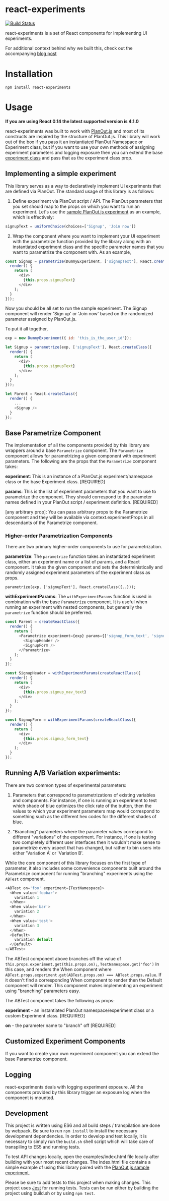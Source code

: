 # react-experiments
[![Build Status](https://travis-ci.org/HubSpot/react-experiments.svg?branch=master)](https://travis-ci.org/HubSpot/react-experiments)


react-experiments is a set of React components for implementing UI experiments.

For additional context behind why we built this, check out the accompanying [blog post](http://product.hubspot.com/blog/product-experimentation-with-planout-and-react.js)

# Installation

```
npm install react-experiments
```

# Usage

**If you are using React 0.14 the latest supported version is 4.1.0**

react-experiments was built to work with [PlanOut.js](https://www.github.com/HubSpot/PlanOut.js) and most of its constructs are inspired by the structure of PlanOut.js. This library will work out of the box if you pass it an instantiated PlanOut Namespace or Experiment class, but if you want to use your own methods of assigning experiment parameters and logging exposure then you can extend the base [experiment class](https://github.com/HubSpot/react-experiments/blob/master/src/Experiment.js) and pass that as the experiment class prop.

## Implementing a simple experiment

This library serves as a way to declaratively implement UI experiments that are defined via PlanOut. The standard usage of this library is as follows:

1) Define experiment via PlanOut script / API. The PlanOut parameters that you set should map to the props on which you want to run an experiment. Let's use the [sample PlanOut.js experiment](https://github.com/HubSpot/PlanOut.js/blob/master/examples/sample_planout_es5.js#L41) as an example, which is effectively:

```js
signupText = uniformChoice(choices=['Signup', 'Join now'])
```

2) Wrap the component where you want to implement your UI experiment with the parametrize function provided by the library along with an instantiated experiment class and the specific parameter names that you want to parametrize the component with. As an example,

```js
const Signup = parametrize(DummyExperiment, ['signupText'], React.createClass({
  render() {
    return (
      <div>
        {this.props.signupText}
      </div>
    );
  }
}));
```

Now you should be all set to run the sample experiment. The Signup component will render 'Sign up' or 'Join now' based on the randomized parameter assigned by PlanOut.js.

To put it all together,

```js
exp = new DummyExperiment({ id: 'this_is_the_user_id'});

let Signup = parametrize(exp, ['signupText'], React.createClass({
  render() {
    return (
      <div>
        {this.props.signupText}
      </div>
    );
  }
}));

let Parent = React.createClass({
  render() {
    ...
    <Signup />
  }
});
```


## Base Parametrize Component

The implementation of all the components provided by this library are wrappers around a base ```Parametrize``` component. The ```Parametrize``` component allows for parametrizing a given component with experiment parameters. The following are the props that the ```Parametrize``` component takes:

**experiment**: This is an instance of a PlanOut.js experiment/namespace class or the base Experiment class. [REQUIRED]


**params**: This is the list of experiment parameters that you want to use to parametrize the component. They should correspond to the parameter names defined in your PlanOut script / experiment definition. [REQUIRED]

[any arbitrary prop]: You can pass arbitrary props to the Parametrize component and they will be available via context.experimentProps in all descendants of the Parametrize component.

### Higher-order Parametrization Components

There are two primary higher-order components to use for parametrization.

**parametrize**: The ```parametrize``` function takes an instantiated experiment class, either an experiment name or a list of params, and a React component. It takes the given component and sets the deterministically and randomly assigned experiment parameters of the experiment class as props.

```parametrize(exp, ['signupText'], React.createClass({..}));```

**withExperimentParams**: The ```withExperimentParams``` function is used in combination with the base ```Parametrize``` component. It is useful when running an experiment with nested components, but generally the ```parametrize``` function should be preferred.


```js
const Parent = createReactClass({
  render() {
    return (
      <Parametrize experiment={exp} params={['signup_form_text', 'signup_nav_text']}>
        <SignupHeader />
        <SignupForm />
      </Parametrize>
    );
  }
});

const SignupHeader = withExperimentParams(createReactClass({
  render() {
    return (
      <div>
        {this.props.signup_nav_text}
      </div>
    );
  }
});

const SignupForm = withExperimentParams(createReactClass({
  render() {
    return (
      <div>
        {this.props.signup_form_text}
      </div>
    );
  }
});
```


## Running A/B Variation experiments:

There are two common types of experimental parameters:

1) Parameters that correspond to parametrizations of existing variables and components. For instance, if one is running an experiment to test which shade of blue optimizes the click rate of the button, then the values to which your experiment parameters map would correspond to something such as the different hex codes for the different shades of blue.

2) "Branching" parameters where the parameter values correspond to different "variations" of the experiment. For instance, if one is testing two completely different user interfaces then it wouldn't make sense to parametrize every aspect that has changed, but rather to bin users into either 'Variation A' or 'Variation B'.

While the core component of this library focuses on the first type of parameter, it also includes some convenience components built around the Parametrize component for running "branching" experiments using the ```ABTest``` component.

```javascript
<ABTest on='foo' experiment={TestNamespace}>
  <When value='foobar'>
    variation 1
  </When>
  <When value='bar'>
    variation 2
  </When>
  <When value='test'>
    variation 3
  </When>
  <Default>
    variation default
  </Default>
</ABTest>
```

The ABTest component above branches off the value of ```this.props.experiment.get(this.props.on);```, ```TestNamespace.get('foo')``` in this case, and renders the When component where ```ABTest.props.experiment.get(ABTest.props.on) === ABTest.props.value```. If it doesn't find a corresponding When component to render then the Default component will render. This component makes implementing an experiment using "branching" parameters easy.

The ABTest component takes the following as props:

**experiment** - an instantiated PlanOut namespace/experiment class or a custom Experiment class. [REQUIRED]

**on** - the parameter name to "branch" off [REQUIRED]

## Customized Experiment Components

If you want to create your own experiment component you can extend the base Parametrize component.

## Logging

react-experiments deals with logging experiment exposure. All the components provided by this library trigger an exposure log when the component is mounted.

## Development

This project is written using ES6 and all build steps / transpilation are done by webpack. Be sure to run ```npm install``` to install the necessary development dependencies. In order to develop and test locally, it is necessary to simply run the ```build.sh``` shell script which will take care of transpiling to ES5 and running tests.

To test API changes locally, open the examples/index.html file locally after building with your most recent changes. The index.html file contains a simple example of using this library paired with the [PlanOut.js sample experiment](https://github.com/HubSpot/PlanOut.js/blob/master/examples/sample_planout_es5.js).

Please be sure to add tests to this project when making changes. This project uses [Jest](https://facebook.github.io/jest/) for running tests. Tests can be run either by building the project using build.sh or by using ```npm test```.
